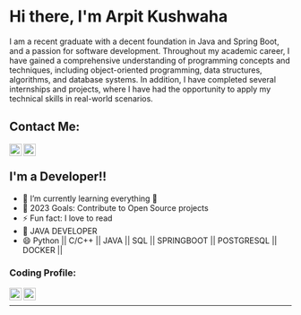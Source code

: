 # Hi there, I'm Arpit Kushwaha

I am a recent graduate with a decent foundation in Java and Spring Boot, and a passion for software development. Throughout my academic career, I have gained a comprehensive understanding of programming concepts and techniques, including object-oriented programming, data structures, algorithms, and database systems. In addition, I have completed several internships and projects, where I have had the opportunity to apply my technical skills in real-world scenarios.

## Contact Me: 
 
[<img align="left" alt="ArpitKushwaha | LinkedIn" width="22px" src="https://cdn.jsdelivr.net/npm/simple-icons@v3/icons/linkedin.svg" />](https://www.linkedin.com/in/kushwaha-arpit/) 
[<img align="left" alt="Mail Icon" width="22px" src="https://cdn.jsdelivr.net/npm/simple-icons@3.12.2/icons/gmail.svg" />]("mailto:arpit29062k@gmail.com")

<br />



## I'm a Developer!!


- 🌱 I’m currently learning everything 🤣
- 🥅 2023 Goals: Contribute to Open Source projects
- ⚡ Fun fact: I love to read
- 🌱 JAVA DEVELOPER
- 😄 Python || C/C++ || JAVA || SQL || SPRINGBOOT || POSTGRESQL || DOCKER ||  


### Coding Profile:


[<img align="left" alt="LeetCode Icon" width="22px" src="https://cdn.jsdelivr.net/npm/simple-icons@3.12.2/icons/leetcode.svg" />](https://leetcode.com/arpitkushwaha/)
[<img align="left" alt="codeSTACKr | HackerRank" width="22px" src="https://cdn.jsdelivr.net/npm/simple-icons@v3/icons/hackerrank.svg" />](https://www.hackerrank.com/arpit29062k) 




<br />



---






